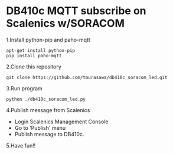 # DB410c MQTT subscribe on Scalenics w/SORACOM

1.Install python-pip and paho-mqtt

    apt-get install python-pip
    pip install paho-mqtt

2.Clone this repository

    git clone https://github.com/tmurasawa/db410c_soracom_led.git

3.Run program

    python ./db410c_soracom_led.py

4.Publish message from Scalenics

* Login Scalenics Management Console
* Go to 'Publish' menu
* Publish message to DB410c.

5.Have fun!!
